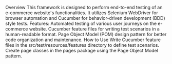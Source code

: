 Overview
This framework is designed to perform end-to-end testing of an e-commerce website's functionalities. It utilizes Selenium WebDriver for browser automation and Cucumber for behavior-driven development (BDD) style tests.
Features:
Automated testing of various user journeys on the e-commerce website.
Cucumber feature files for writing test scenarios in a human-readable format.
Page Object Model (POM) design pattern for better code organization and maintenance.
How to Use
Write Cucumber feature files in the src/test/resources/features directory to define test scenarios.
Create page classes in the pages package using the Page Object Model pattern.
